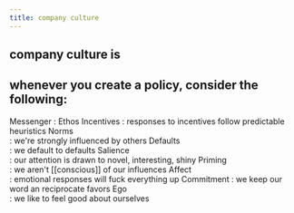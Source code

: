 ```yaml
---
title: company culture
---
```


## company culture is
## whenever you create a policy, consider the following:
Messenger
: Ethos
Incentives 
: responses to incentives follow predictable heuristics
Norms      
: we're strongly influenced by others
Defaults   
: we default to defaults
Salience   
: our attention is drawn to novel, interesting, shiny
Priming    
: we aren't [[conscious]] of our influences
Affect     
: emotional responses will fuck everything up
Commitment 
: we keep our word an reciprocate favors
Ego        
: we like to feel good about ourselves

